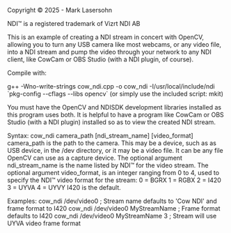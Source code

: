 Copyright © 2025 - Mark Lasersohn

NDI™ is a registered trademark of Vizrt NDI AB

This is an example of creating a NDI stream in concert with OpenCV, allowing you to turn any USB camera 
like most webcams, or any video file, into a NDI stream and pump the video through your network to any
NDI client, like CowCam or OBS Studio (with a NDI plugin, of course).

Compile with:

g++ -Wno-write-strings cow_ndi.cpp -o cow_ndi -I/usr/local/include/ndi \`pkg-config --cflags --libs opencv\`
(or simply use the included script: mkit)

You must have the OpenCV and NDISDK development libraries installed as this program uses both. It is helpful
to have a program like CowCam or OBS Studio (with a NDI plugin) installed so as to view the created NDI stream.

Syntax: cow_ndi camera_path [ndi_stream_name] [video_format]
	camera_path is the path to the camera. This may be a device, such as as USB device,
	in the /dev directory, or it may be a video file. It can be any file OpenCV can use
	as a capture device.
	The optional argument ndi_stream_name is the name listed by NDI™ for the video stream.
	The optional argument video_format, is an integer ranging from 0 to 4, used to specify
	the NDI™ video format for the stream:
		0 = BGRX
		1 = RGBX
		2 = I420
		3 = UYVA
		4 = UYVY
	I420 is the default.

Examples:
	cow_ndi /dev/video0 ; Stream name defaults to 'Cow NDI' and frame format to I420
	cow_ndi /dev/video0 MyStreamName ; Frame format defaults to I420
	cow_ndi /dev/video0 MyStreamName 3 ; Stream will use UYVA video frame format
